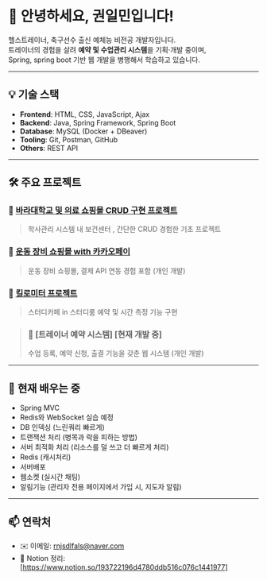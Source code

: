 # 👋 안녕하세요, 권일민입니다!

헬스트레이너, 축구선수 출신 예체능 비전공 개발자입니다.  
트레이너의 경험을 살려 **예약 및 수업관리 시스템**을 기획·개발 중이며,  
Spring, spring boot 기반 웹 개발을 병행해서 학습하고 있습니다.

---

## 💡 기술 스택

- **Frontend**: HTML, CSS, JavaScript, Ajax  
- **Backend**: Java, Spring Framework, Spring Boot  
- **Database**: MySQL (Docker + DBeaver)  
- **Tooling**: Git, Postman, GitHub  
- **Others**: REST API

---

## 🛠 주요 프로젝트

### 🔹 [바라대학교 및 의료 쇼핑몰 CRUD 구현 프로젝트]([https://github.com/ILMINKWON/fitnessfootball](https://docs.google.com/presentation/d/e/2PACX-1vQn-0EFwQGCjamiZzZubydxnNd3ClL_Ndyr-lQTdUGpezBbaM_YGeO_g_TxOkpY3maWI7HLQmabh8-P/pub?start=false&loop=false&delayms=3000&slide=id.g321ea306b8f_1_5))
> 학사관리 시스템 내 보건센터 , 간단한 CRUD 경험한 기초 프로젝트
> 
### 🔹 [운동 장비 쇼핑몰 with 카카오페이](https://github.com/ILMINKWON/fitnessfootball)
> 운동 장비 쇼핑몰, 결제 API 연동 경험 포함 (개인 개발)

### 🔹 [킬로미터 프로젝트](https://docs.google.com/presentation/d/1Ee8hoGYcI4t7v3y7UBL9AlVBLOY_us_XgUjILuRF038/edit?slide=id.g331c3c71817_17_146#slide=id.g331c3c71817_17_146)
> 스터디카페 in 스터디룸 예약 및 시간 측정 기능 구현

> ### 🔹 [트레이너 예약 시스템] [현재 개발 중]
> 수업 등록, 예약 신청, 출결 기능을 갖춘 웹 시스템 (개인 개발)

---

## 🧠 현재 배우는 중

- Spring MVC 
- Redis와 WebSocket 실습 예정
- DB 인덱싱 (느린쿼리 빠르게)
- 트랜잭션 처리 (병목과 락을 피하는 방법)
- 서버 최적화 처리 (리소스를 덜 쓰고 더 빠르게 처리)
- Redis (캐시처리)
- 서버배포
- 웹소켓 (실시간 채팅)
- 알림기능 (관리자 전용 페이지에서 가입 시, 지도자 알림)

---

## 📫 연락처
- ✉️ 이메일: rnjsdlfals@naver.com
- 📝 Notion 정리: [https://www.notion.so/193722196d4780ddb516c076c1441977]

